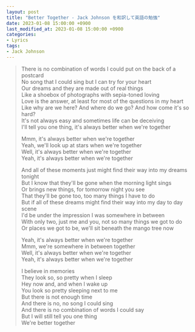 ```yaml
---
layout: post
title: "Better Together - Jack Johnson を和訳して英語の勉強"
date: 2023-01-08 15:00:00 +0900
last_modified_at: 2023-01-08 15:00:00 +0900
categories:
- Lyrics
tags:
- Jack Johnson
---
```




> There is no combination of words I could put on the back of a postcard  
> No song that I could sing but I can try for your heart  
> Our dreams and they are made out of real things  
> Like a shoebox of photographs with sepia-toned loving  
> Love is the answer, at least for most of the questions in my heart  
> Like why are we here? And where do we go? And how come it's so hard?  
> It's not always easy and sometimes life can be deceiving  
> I'll tell you one thing, it's always better when we're together  
> 
> Mmm, it's always better when we're together  
> Yeah, we'll look up at stars when we're together  
> Well, it's always better when we're together  
> Yeah, it's always better when we're together  
> 
> And all of these moments just might find their way into my dreams tonight  
> But I know that they'll be gone when the morning light sings  
> Or brings new things, for tomorrow night you see  
> That they'll be gone too, too many things I have to do  
> But if all of these dreams might find their way into my day to day scene  
> I'd be under the impression I was somewhere in between  
> With only two, just me and you, not so many things we got to do  
> Or places we got to be, we'll sit beneath the mango tree now  
> 
> Yeah, it's always better when we're together  
> Mmm, we're somewhere in between together  
> Well, it's always better when we're together  
> Yeah, it's always better when we're together  
> 
> I believe in memories  
> They look so, so pretty when I sleep  
> Hey now and, and when I wake up  
> You look so pretty sleeping next to me  
> But there is not enough time  
> And there is no, no song I could sing  
> And there is no combination of words I could say  
> But I will still tell you one thing  
> We're better together  



